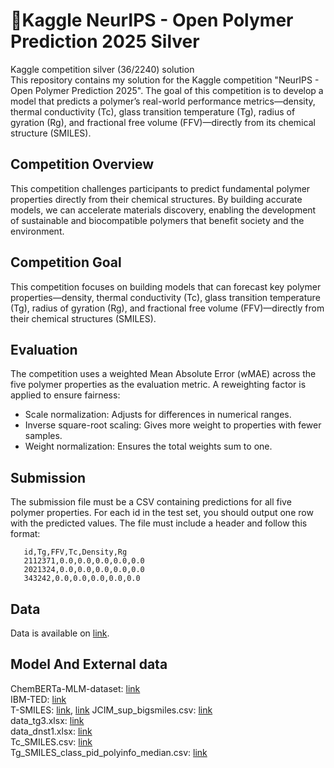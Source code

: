 # 🥈Kaggle NeurIPS - Open Polymer Prediction 2025 Silver

Kaggle competition silver (36/2240) solution<br>
This repository contains my solution for the Kaggle competition "NeurIPS - Open Polymer Prediction 2025". The goal of this competition is to develop a model that predicts a polymer’s real-world performance metrics—density, thermal conductivity (Tc), glass transition temperature (Tg), radius of gyration (Rg), and fractional free volume (FFV)—directly from its chemical structure (SMILES).

## Competition Overview

This competition challenges participants to predict fundamental polymer properties directly from their chemical structures. By building accurate models, we can accelerate materials discovery, enabling the development of sustainable and biocompatible polymers that benefit society and the environment.

## Competition Goal

This competition focuses on building models that can forecast key polymer properties—density, thermal conductivity (Tc), glass transition temperature (Tg), radius of gyration (Rg), and fractional free volume (FFV)—directly from their chemical structures (SMILES).

## Evaluation

The competition uses a weighted Mean Absolute Error (wMAE) across the five polymer properties as the evaluation metric. A reweighting factor is applied to ensure fairness:
* Scale normalization: Adjusts for differences in numerical ranges.
* Inverse square-root scaling: Gives more weight to properties with fewer samples.
* Weight normalization: Ensures the total weights sum to one.

## Submission

The submission file must be a CSV containing predictions for all five polymer properties. For each id in the test set, you should output one row with the predicted values. The file must include a header and follow this format:

```csv
   id,Tg,FFV,Tc,Density,Rg
   2112371,0.0,0.0,0.0,0.0,0.0
   2021324,0.0,0.0,0.0,0.0,0.0
   343242,0.0,0.0,0.0,0.0,0.0
```
## Data

Data is available on [link](https://www.kaggle.com/competitions/neurips-open-polymer-prediction-2025/data).

## Model And External data

ChemBERTa-MLM-dataset: [link](https://huggingface.co/DeepChem/ChemBERTa-77M-MLM/tree/main)<br>
IBM-TED: [link](https://huggingface.co/ibm-research/materials.selfies-ted)<br>
T-SMILES: [link](https://github.com/juanniwu/t-SMILES.git), [link](https://raw.githubusercontent.com/BiomedSciAI/r-BRICS/refs/heads/main/rBRICS_public.py)
JCIM_sup_bigsmiles.csv: [link](https://springernature.figshare.com/articles/dataset/dataset_with_glass_transition_temperature/24219958?file=42507037)<br>
data_tg3.xlsx: [link](https://www.sciencedirect.com/science/article/pii/S2590159123000377#ec0005)<br>
data_dnst1.xlsx: [link](https://github.com/Duke-MatSci/ChemProps)<br>
Tc_SMILES.csv: [link](https://www.kaggle.com/datasets/minatoyukinaxlisa/tc-smiles)<br>
Tg_SMILES_class_pid_polyinfo_median.csv: [link](https://www.kaggle.com/datasets/fridaycode/tg-smiles-pid-polyinfo-class)


